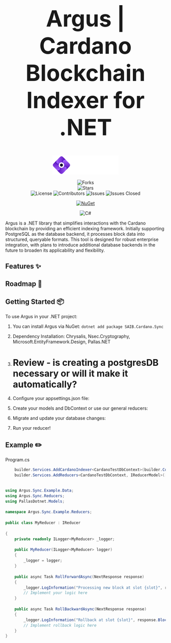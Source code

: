 <div align="center">
 <h1 style="font-size: 5em;">Argus | Cardano Blockchain Indexer for .NET</h1>
</div>  

<div align="center"> 
  <img src="/assets/asset.png" alt="Argus Logo"> 
</div> 

<div align="center"> 

![Forks](https://img.shields.io/github/forks/SAIB-Inc/Argus.svg?style=social)  
![Stars](https://img.shields.io/github/stars/SAIB-Inc/Argus.svg?style=social)  
![License](https://img.shields.io/badge/License-Apache%202.0-blue.svg) 
![Contributors](https://img.shields.io/github/contributors/SAIB-Inc/Argus.svg?label=Contributors) 
![Issues](https://img.shields.io/github/issues/SAIB-Inc/Argus.svg?label=Open%20Issues) 
![Issues Closed](https://img.shields.io/github/issues-closed/SAIB-Inc/Argus.svg?label=Closed%20Issues) 

<a href="https://www.nuget.org/packages/SAIB.Cardano.Sync"> 
    <img src="https://img.shields.io/nuget/v/SAIB.Cardano.Sync.svg" alt="NuGet"> 
</a> 

![C#](https://img.shields.io/badge/C%23-purple.svg) 

</div> 

Argus is a .NET library that simplifies interactions with the Cardano blockchain by providing an efficient indexing framework. Initially supporting PostgreSQL as the database backend, it processes block data into structured, queryable formats. This tool is designed for robust enterprise integration, with plans to introduce additional database backends in the future to broaden its applicability and flexibility. 

## Features :sparkles: 

  

## Roadmap :rocket: 

  

## Getting Started :package: 

  

To use Argus in your .NET project: 

1. You can install Argus via NuGet: 
    `dotnet add package SAIB.Cardano.Sync` 

2. Dependency Installation: 
    Chrysalis, Nsec.Cryptography, Microsoft.EntityFramework.Design, Pallas.NET 

3. # Review - is creating a postgresDB necessary or will it make it automatically? 

4. Configure your appsettings.json file: 

5. Create your models and DbContext or use our general reducers: 

6. Migrate and update your database changes: 

7. Run your reducer! 

  

## Example :pencil2:  


Program.cs 

```cs 
    builder.Services.AddCardanoIndexer<CardanoTestDbContext>(builder.Configuration); 
    builder.Services.AddReducers<CardanoTestDbContext, IReducerModel>([typeof(OutputBySlotReducer<>)]); 
``` 

```cs 

using Argus.Sync.Example.Data; 
using Argus.Sync.Reducers; 
using PallasDotnet.Models; 

namespace Argus.Sync.Example.Reducers; 

public class MyReducer : IReducer 

{ 
    private readonly ILogger<MyReducer> _logger; 

    public MyReducer(ILogger<MyReducer> logger) 
    { 
        _logger = logger; 
    } 

    public async Task RollForwardAsync(NextResponse response) 
    { 
        _logger.LogInformation("Processing new block at slot {slot}", response.Block.Slot); 
        // Implement your logic here 
    } 

    public async Task RollBackwardAsync(NextResponse response) 
    { 
        _logger.LogInformation("Rollback at slot {slot}", response.Block.Slot); 
        // Implement rollback logic here 
    } 
} 
``` 

 